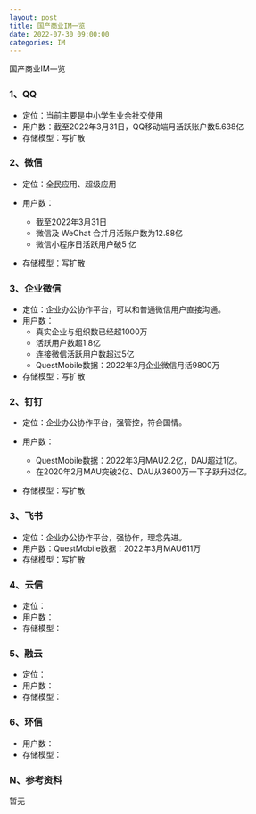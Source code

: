 ```yaml
---
layout: post
title: 国产商业IM一览
date: 2022-07-30 09:00:00
categories: IM
---
```


国产商业IM一览

### 1、QQ

- 定位：当前主要是中小学生业余社交使用
- 用户数：截至2022年3月31日，QQ移动端月活跃账户数5.638亿
- 存储模型：写扩散

### 2、微信

- 定位：全民应用、超级应用
- 用户数：
  - 截至2022年3月31日
  - 微信及 WeChat 合并月活账户数为12.88亿
  - 微信小程序日活跃用户破5 亿

- 存储模型：写扩散

### 3、企业微信

- 定位：企业办公协作平台，可以和普通微信用户直接沟通。
- 用户数：
  - 真实企业与组织数已经超1000万
  - 活跃用户数超1.8亿
  - 连接微信活跃用户数超过5亿
  - QuestMobile数据：2022年3月企业微信月活9800万
- 存储模型：写扩散

### 2、钉钉

- 定位：企业办公协作平台，强管控，符合国情。
- 用户数：
  - QuestMobile数据：2022年3月MAU2.2亿，DAU超过1亿。
  - 在2020年2月MAU突破2亿、DAU从3600万一下子跃升过亿。

- 存储模型：写扩散

### 3、飞书

- 定位：企业办公协作平台，强协作，理念先进。
- 用户数：QuestMobile数据：2022年3月MAU611万
- 存储模型：写扩散

### 4、云信

- 定位：
- 用户数：
- 存储模型：

### 5、融云

- 定位：
- 用户数：
- 存储模型：

### 6、环信

- 用户数：
- 存储模型：

### N、参考资料

暂无